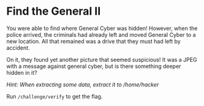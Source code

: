 # Find the General II

You were able to find where General Cyber was hidden! However, when the police arrived, the criminals had already left and moved General Cyber to a new location. All that remained was a drive that they must had left by accident. 

On it, they found yet another picture that seemed suspicious! It was a JPEG with a message against general cyber, but is there something deeper hidden in it?

*Hint: When extracting some data, extract it to /home/hacker*

Run `/challenge/verify` to get the flag. 
